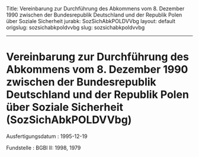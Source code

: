 Title: Vereinbarung zur Durchführung des Abkommens vom 8. Dezember 1990 zwischen der
  Bundesrepublik Deutschland und der Republik Polen über Soziale Sicherheit
jurabk: SozSichAbkPOLDVVbg
layout: default
origslug: sozsichabkpoldvvbg
slug: sozsichabkpoldvvbg

---

# Vereinbarung zur Durchführung des Abkommens vom 8. Dezember 1990 zwischen der Bundesrepublik Deutschland und der Republik Polen über Soziale Sicherheit (SozSichAbkPOLDVVbg)

Ausfertigungsdatum
:   1995-12-19

Fundstelle
:   BGBl II: 1998, 1979

